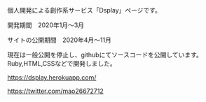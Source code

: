 個人開発による創作系サービス「Dsplay」ページです。

開発期間　2020年1月～3月

サイトの公開期間　2020年4月～11月

現在は一般公開を停止し、githubにてソースコードを公開しています。
Ruby,HTML,CSSなどで開発しました。

https://dsplay.herokuapp.com/

https://twitter.com/mao26672712
